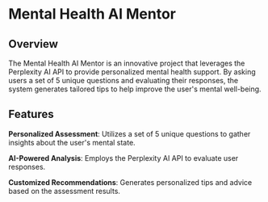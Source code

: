 # Mental Health AI Mentor

## Overview
The Mental Health AI Mentor is an innovative project that leverages the Perplexity AI API to provide personalized mental health support. By asking users a set of 5 unique questions and evaluating their responses, the system generates tailored tips to help improve the user's mental well-being.

## Features
**Personalized Assessment**: Utilizes a set of 5 unique questions to gather insights about the user's mental state.

**AI-Powered Analysis**: Employs the Perplexity AI API to evaluate user responses.

**Customized Recommendations**: Generates personalized tips and advice based on the assessment results.

